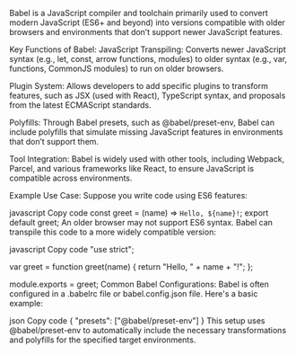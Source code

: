 Babel is a JavaScript compiler and toolchain primarily used to convert modern JavaScript (ES6+ and beyond) into versions compatible with older browsers and environments that don’t support newer JavaScript features.

Key Functions of Babel:
JavaScript Transpiling: Converts newer JavaScript syntax (e.g., let, const, arrow functions, modules) to older syntax (e.g., var, functions, CommonJS modules) to run on older browsers.

Plugin System: Allows developers to add specific plugins to transform features, such as JSX (used with React), TypeScript syntax, and proposals from the latest ECMAScript standards.

Polyfills: Through Babel presets, such as @babel/preset-env, Babel can include polyfills that simulate missing JavaScript features in environments that don’t support them.

Tool Integration: Babel is widely used with other tools, including Webpack, Parcel, and various frameworks like React, to ensure JavaScript is compatible across environments.

Example Use Case:
Suppose you write code using ES6 features:

javascript
Copy code
const greet = (name) => `Hello, ${name}!`;
export default greet;
An older browser may not support ES6 syntax. Babel can transpile this code to a more widely compatible version:

javascript
Copy code
"use strict";

var greet = function greet(name) {
  return "Hello, " + name + "!";
};

module.exports = greet;
Common Babel Configurations:
Babel is often configured in a .babelrc file or babel.config.json file. Here's a basic example:

json
Copy code
{
  "presets": ["@babel/preset-env"]
}
This setup uses @babel/preset-env to automatically include the necessary transformations and polyfills for the specified target environments.